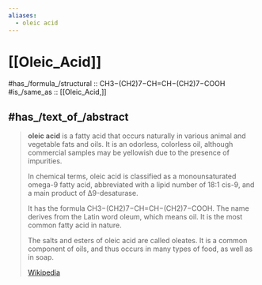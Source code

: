 ```yaml
---
aliases:
  - oleic acid
---
```


# [[Oleic_Acid]] 

#has_/formula_/structural ::  CH3−(CH2)7−CH=CH−(CH2)7−COOH 
#is_/same_as :: [[Oleic_Acid,]] 

## #has_/text_of_/abstract 

> **oleic acid** is a fatty acid that occurs naturally in various animal and vegetable fats and oils. 
> It is an odorless, colorless oil, although commercial samples may be yellowish due to the presence of impurities. 
> 
> In chemical terms, oleic acid is classified as a monounsaturated omega-9 fatty acid, 
> abbreviated with a lipid number of 18:1 cis-9, and a main product of Δ9-desaturase. 
> 
> It has the formula CH3−(CH2)7−CH=CH−(CH2)7−COOH. 
> The name derives from the Latin word oleum, which means oil. 
> It is the most common fatty acid in nature. 
> 
> The salts and esters of oleic acid are called oleates. 
> It is a common component of oils, and thus occurs in many types of food, as well as in soap.
>
> [Wikipedia](https://en.wikipedia.org/wiki/Oleic%20acid) 

